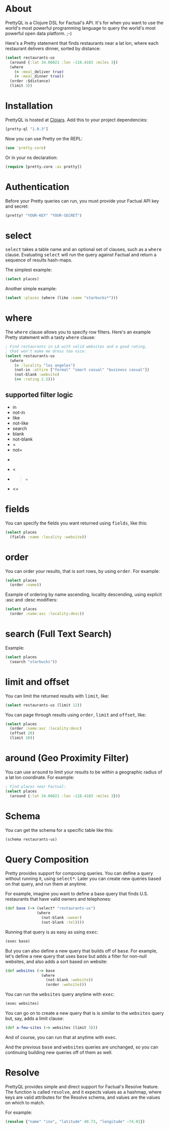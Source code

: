 # About

PrettyQL is a Clojure DSL for Factual's API. It's for when you want to use the world's most powerful programming language to query the world's most powerful open data platform. ;-)

Here's a Pretty statement that finds restaurants near a lat lon, where each restaurant delivers dinner, sorted by distance:

```clojure
(select restaurants-us  
  (around {:lat 34.06021 :lon -118.4183 :miles 3})
  (where              
    (= :meal_deliver true)
    (= :meal_dinner true))
  (order :$distance)    
  (limit 3))
```

# Installation

PrettyQL is hosted at [Clojars](http://clojars.org/pretty-ql). Add this to your project dependencies:

````clojure
[pretty-ql "1.0.3"]
````

Now you can use Pretty on the REPL:

````clojure
(use 'pretty.core)
````

Or in your ns declaration:

````clojure
(require [pretty.core :as pretty])
````

# Authentication

Before your Pretty queries can run, you must provide your Factual API key and secret:

````clojure
(pretty! "YOUR-KEY" "YOUR-SECRET")
````

# select

<tt>select</tt> takes a table name and an optional set of clauses, such as a <tt>where</tt> clause. Evaluating <tt>select</tt> will run the query against Factual and return a sequence of results hash-maps.

The simplest example:

````clojure
(select places)
````

Another simple example:

````clojure
(select :places (where (like :name "starbucks*")))
````

# where

The <tt>where</tt> clause allows you to specify row filters. Here's an example Pretty statement with a tasty <tt>where</tt> clause:

````clojure
; Find restaurants in LA with valid websites and a good rating,
; that won't make me dress too nice:
(select restaurants-us
  (where
    (= :locality "los angeles")
    (not-in :attire ["formal" "smart casual" "business casual"])
    (not-blank :website)
    (>= :rating 2.5)))
````

## supported filter logic

* in
* not-in
* like
* not-like
* search
* blank
* not-blank
* =
* not=
* >
* <
* >=
* <=

# fields

You can specify the fields you want returned using <tt>fields</tt>, like this:

````clojure
(select places
  (fields :name :locality :website))
````

# order

You can order your results, that is sort rows, by using <tt>order</tt>. For example:

````clojure
(select places
  (order :name))
````

Example of ordering by name ascending, locality descending, using explicit :asc and :desc modifiers:

````clojure
(select places
  (order :name:asc :locality:desc))
````

# search (Full Text Search)

Example:

````clojure
(select places
  (search "starbucks"))
````

# limit and offset

You can limit the returned results with <tt>limit</tt>, like:

````clojure
(select restaurants-us (limit 12))
````

You can page through results using <tt>order</tt>, <tt>limit</tt> and <tt>offset</tt>, like:

````clojure
(select places
  (order :name:asc :locality:desc)
  (offset 20)
  (limit 10))
````

# around (Geo Proximity Filter)

You can use <tt>around</tt> to limit your results to be within a geographic radius of a lat lon coordinate. For example:

````clojure
; Find places near Factual:
(select places
  (around {:lat 34.06021 :lon -118.4183 :miles 3}))
````

# Schema

You can get the schema for a specific table like this:

````clojure
(schema restaurants-us)
````

# Query Composition

Pretty provides support for composing queries. You can define a query without running it, using <tt>select*</tt>. Later you can create new queries based on that query, and run them at anytime.

For example, imagine you want to define a base query that finds U.S. restaurants that have valid owners and telephones:

````clojure
(def base (-> (select* "restaurants-us")
              (where
                (not-blank :owner)
                (not-blank :tel))))
````

Running that query is as easy as using <tt>exec</tt>:

````clojure
(exec base)
````

But you can also define a new query that builds off of <tt>base</tt>. For example, let's define a new query that uses <tt>base</tt> but adds a filter for non-null websites, and also adds a sort based on website:

````clojure
(def websites (-> base
                (where 
                  (not-blank :website))
                  (order :website)))
````

You can run the <tt>websites</tt> query anytime with <tt>exec</tt>:

````clojure
(exec websites)
````

You can go on to create a new query that is is similar to the <tt>websites</tt> query but, say, adds a limit clause:

````clojure
(def a-few-sites (-> websites (limit 3)))
````

And of course, you can run that at anytime with <tt>exec</tt>.

And the previous <tt>base</tt> and <tt>websites</tt> queries are unchanged, so you can continuing building new queries off of them as well.


# Resolve

PrettyQL provides simple and direct support for Factual's Resolve feature. The function is called <tt>resolve</tt>, and it expects values as a hashmap, where keys are valid attributes for the Resolve schema, and values are the values on which to match.

For example:

````clojure
(resolve {"name" "ino", "latitude" 40.73, "longitude" -74.01})
````